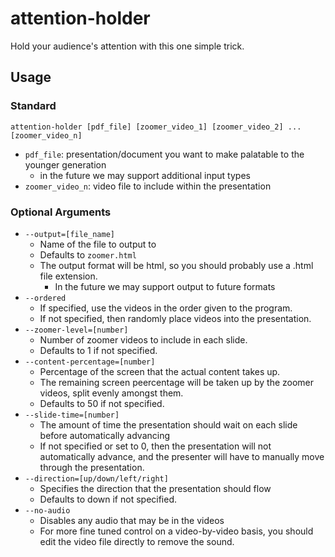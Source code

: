 # attention-holder

Hold your audience's attention with this one simple trick.

<!-- add example of running the command with an example output slideshow  -->

## Usage

### Standard 
```
attention-holder [pdf_file] [zoomer_video_1] [zoomer_video_2] ... [zoomer_video_n]
```

- `pdf_file`: presentation/document you want to make palatable to the younger generation
    - in the future we may support additional input types
- `zoomer_video_n`: video file to include within the presentation

### Optional Arguments

- `--output=[file_name]`
    - Name of the file to output to
    - Defaults to `zoomer.html`
    - The output format will be html, so you should probably use a .html file extension.
        - In the future we may support output to future formats
- `--ordered`
    - If specified, use the videos in the order given to the program. 
    - If not specified, then randomly place videos into the presentation.
- `--zoomer-level=[number]`
    - Number of zoomer videos to include in each slide.
    - Defaults to 1 if not specified.
- `--content-percentage=[number]`
    - Percentage of the screen that the actual content takes up.
    - The remaining screen peercentage will be taken up by the zoomer videos, split evenly amongst them.
    - Defaults to 50 if not specified.
- `--slide-time=[number]`
    - The amount of time the presentation should wait on each slide before automatically advancing
    - If not specified or set to 0, then the presentation will not automatically advance, and the presenter will have to manually move through the presentation.
- `--direction=[up/down/left/right]`
    - Specifies the direction that the presentation should flow
    - Defaults to down if not specified.
- `--no-audio`
    - Disables any audio that may be in the videos
    - For more fine tuned control on a video-by-video basis, you should edit the video file directly to remove the sound.